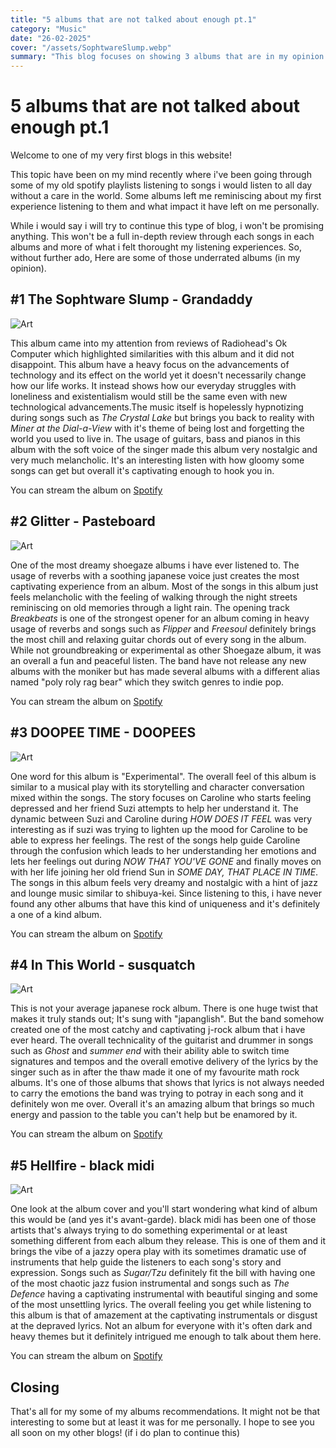 ```yaml
---
title: "5 albums that are not talked about enough pt.1"
category: "Music"
date: "26-02-2025"
cover: "/assets/SophtwareSlump.webp"
summary: "This blog focuses on showing 3 albums that are in my opinion underrated"
---
```


# 5 albums that are not talked about enough pt.1

Welcome to one of my very first blogs in this website!

This topic have been on my mind recently where i've been going through some of my old spotify playlists listening to songs i would listen to all day without a care in the world. Some albums left me reminiscing about my first experience listening to them and what impact it have left on me personally.

While i would say i will try to continue this type of blog, i won't be promising anything. This won't be a full in-depth review through each songs in each albums and more of what i felt thorought my listening experiences. So, without further ado, Here are some of those underrated albums (in my opinion).

## #1 The Sophtware Slump - Grandaddy
![Art](/assets/SophtwareSlump.webp)

This album came into my attention from reviews of Radiohead's Ok Computer which highlighted similarities with this album and it did not disappoint. This album have a heavy focus on the advancements of technology and its effect on the world yet it doesn't necessarily change how our life works. It instead shows how our everyday struggles with loneliness and existentialism would still be the same even with new technological advancements.The music itself is hopelessly hypnotizing during songs such as *The Crystal Lake* but brings you back to reality with *Miner at the Dial-a-View* with it's theme of being lost and forgetting the world you used to live in. The usage of guitars, bass and pianos in this album with the soft voice of the singer made this album very nostalgic and very much melancholic. It's an interesting listen with how gloomy some songs can get but overall it's captivating enough to hook you in.

You can stream the album on [Spotify](https://open.spotify.com/album/6wHbY5ExMciSpMaFNLOifg?si=kAedrcNKQAuLBSQ1mUMU9A)

## #2 Glitter - Pasteboard
![Art](/assets/Glitter.jpg)

One of the most dreamy shoegaze albums i have ever listened to. The usage of reverbs with a soothing japanese voice just creates the most captivating experience from an album. Most of the songs in this album just feels melancholic with the feeling of walking through the night streets reminiscing on old memories through a light rain. The opening track *Breakbeats* is one of the strongest opener for an album coming in heavy usage of reverbs and songs such as *Flipper* and *Freesoul* definitely brings the most chill and relaxing guitar chords out of every song in the album. While not groundbreaking or experimental as other Shoegaze album, it was an overall a fun and peaceful listen. The band have not release any new albums with the moniker but has made several albums with a different alias named "poly roly rag bear" which they switch genres to indie pop.

You can stream the album on [Spotify](https://open.spotify.com/album/3HvASlOR1hZ7IFnvFECDBS?si=c0Ei3pydQpW3hyLwZMnFsg)

## #3 DOOPEE TIME - DOOPEES
![Art](/assets/DOOPEE.jpg)

One word for this album is "Experimental". The overall feel of this album is similar to a musical play with its storytelling and character conversation mixed within the songs. The story focuses on Caroline who starts feeling depressed and her friend Suzi attempts to help her understand it. The dynamic between Suzi and Caroline during *HOW DOES IT FEEL* was very interesting as if suzi was trying to lighten up the mood for Caroline to be able to express her feelings. The rest of the songs help guide Caroline through the confusion which leads to her understanding her emotions and lets her feelings out during *NOW THAT YOU'VE GONE* and finally moves on with her life joining her old friend Sun in *SOME DAY, THAT PLACE IN TIME*. The songs in this album feels very dreamy and nostalgic with a hint of jazz and lounge music similar to shibuya-kei. Since listening to this, i have never found any other albums that have this kind of uniqueness and it's definitely a one of a kind album.

You can stream the album on [Spotify](https://open.spotify.com/album/4ZrrsbXBe0byye7R0Spx1x?si=ut_yeJBgTvu8WKOtJsz-Hg)

## #4 In This World - susquatch
![Art](/assets/inthisworld.jpg)

This is not your average japanese rock album. There is one huge twist that makes it truly stands out; It's sung with "japanglish". But the band somehow created one of the most catchy and captivating j-rock album that i have ever heard. The overall technicality of the guitarist and drummer in songs such as *Ghost* and *summer end* with their ability able to switch time signatures and tempos and the overall emotive delivery of the lyrics by the singer such as in after the thaw made it one of my favourite math rock albums. It's one of those albums that shows that lyrics is not always needed to carry the emotions the band was trying to potray in each song and it definitely won me over. Overall it's an amazing album that brings so much energy and passion to the table you can't help but be enamored by it.

You can stream the album on [Spotify](https://open.spotify.com/album/0DKsw8XT9NGCvZdlHeCjJ5?si=pr7LtmB9RJy9G-I4Ufcftg)

## #5 Hellfire - black midi
![Art](/assets/hellfire.jpg)

One look at the album cover and you'll start wondering what kind of album this would be (and yes it's avant-garde). black midi has been one of those artists that's always trying to do something experimental or at least something different from each album they release. This is one of them and it brings the vibe of a jazzy opera play with its sometimes dramatic use of instruments that help guide the listeners to each song's story and expression. Songs such as *Sugar/Tzu* definitely fit the bill with having one of the most chaotic jazz fusion instrumental and songs such as *The Defence* having a captivating instrumental with beautiful singing and some of the most unsettling lyrics. The overall feeling you get while listening to this album is that of amazement at the captivating instrumentals or disgust at the depraved lyrics. Not an album for everyone with it's often dark and heavy themes but it definitely intrigued me enough to talk about them here.

You can stream the album on [Spotify](https://open.spotify.com/album/68z6MWYYNmvTcru1QMcYId?si=qfWUXAxTTCKHmif_43Z0XA)

## Closing
That's all for my some of my albums recommendations. It might not be that interesting to some but at least it was for me personally. I hope to see you all soon on my other blogs! (if i do plan to continue this)
